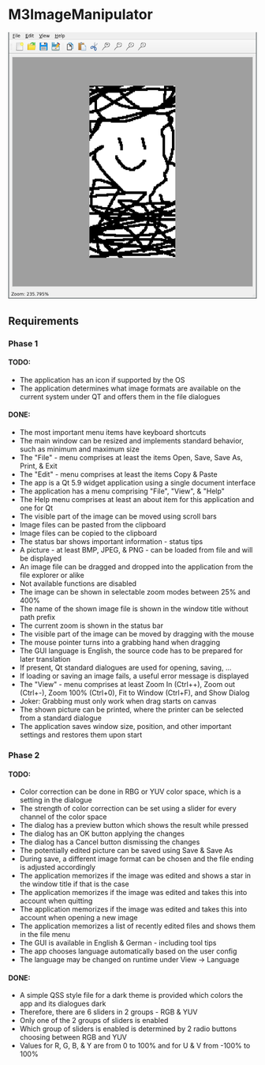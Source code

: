 # M3ImageManipulator

![Screenshot](images/screenshot.png)

## Requirements

### Phase 1

#### TODO:

* The application has an icon if supported by the OS <!--TODO: Test-->
* The application determines what image formats are available on the current system under QT and offers them in the file dialogues

#### DONE:

* The most important menu items have keyboard shortcuts
* The main window can be resized and implements standard behavior, such as minimum and maximum size
* The "File" - menu comprises at least the items Open, Save, Save As, Print, & Exit
* The "Edit" - menu comprises at least the items Copy & Paste
* The app is a Qt 5.9 widget application using a single document interface
* The application has a menu comprising "File", "View", & "Help"
* The Help menu comprises at least an about item for this application and one for Qt
* The visible part of the image can be moved using scroll bars
* Image files can be pasted from the clipboard
* Image files can be copied to the clipboard
* The status bar shows important information - status tips
* A picture - at least BMP, JPEG, & PNG - can be loaded from file and will be displayed
* An image file can be dragged and dropped into the application from the file explorer or alike
* Not available functions are disabled
* The image can be shown in selectable zoom modes between 25% and 400%
* The name of the shown image file is shown in the window title without path prefix
* The current zoom is shown in the status bar
* The visible part of the image can be moved by dragging with the mouse
* The mouse pointer turns into a grabbing hand when dragging
* The GUI language is English, the source code has to be prepared for later translation
* If present, Qt standard dialogues are used for opening, saving, ...
* If loading or saving an image fails, a useful error message is displayed
* The "View" - menu comprises at least Zoom In (Ctrl++), Zoom out (Ctrl+-), Zoom 100% (Ctrl+0), Fit to Window (Ctrl+F), and Show Dialog
* Joker: Grabbing must only work when drag starts on canvas
* The shown picture can be printed, where the printer can be selected from a standard dialogue
* The application saves window size, position, and other important settings and restores them upon start

### Phase 2

#### TODO:

* Color correction can be done in RBG or YUV color space, which is a setting in the dialogue
* The strength of color correction can be set using a slider for every channel of the color space
* The dialog has a preview button which shows the result while pressed
* The dialog has an OK button applying the changes
* The dialog has a Cancel button dismissing the changes
* The potentially edited picture can be saved using Save & Save As
* During save, a different image format can be chosen and the file ending is adjusted accordingly
* The application memorizes if the image was edited and shows a star in the window title if that is the case
* The application memorizes if the image was edited and takes this into account when quitting
* The application memorizes if the image was edited and takes this into account when opening a new image
* The application memorizes a list of recently edited files and shows them in the file menu
* The GUI is available in English & German - including tool tips
* The app chooses language automatically based on the user config
* The language may be changed on runtime under View -> Language

#### DONE:

* A simple QSS style file for a dark theme is provided which colors the app and its dialogues dark
* Therefore, there are 6 sliders in 2 groups - RGB & YUV
* Only one of the 2 groups of sliders is enabled
* Which group of sliders is enabled is determined by 2 radio buttons choosing between RGB and YUV
* Values for R, G, B, & Y are from 0 to 100% and for U & V from -100% to 100%
